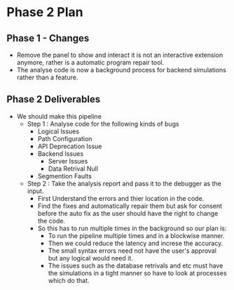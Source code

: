 # Phase 2 Plan 

## Phase 1 - Changes

- Remove the panel to show and interact it is not an interactive extension anymore, rather is a automatic program repair tool.
- The analyse code is now a background process for backend simulations rather than a feature.

## Phase 2 Deliverables

- We should make this pipeline 
    - Step 1 : Analyse code for the following kinds of bugs
        - Logical Issues
        - Path Configuration
        - API Deprecation Issue
        - Backend Issues
            - Server Issues
            - Data Retrival Null
        - Segmention Faults
    - Step 2 : Take the analysis report and pass it to the debugger as the input.
        - First Understand the errors and thier location in the code. 
        - Find the fixes and automatically repair them but ask for consent before the auto fix as the user should have the right to change the code.
        - So this has to run multiple times in the background so our plan is:
            - To run the pipeline multiple times and in a blockwise manner.
            - Then we could reduce the latency and increse the accuracy.
            - The small syntax errors need not have the user's approval but any logical would need it.
            - The issues such as the database retrivals and etc must have the simulations in a tight manner so have to look at processes which do that.